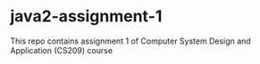 # java2-assignment-1
This repo contains assignment 1 of Computer System Design and Application (CS209) course
